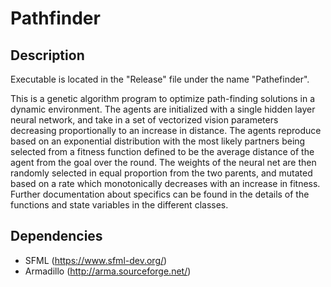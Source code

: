 # Pathfinder

## Description
Executable is located in the "Release" file under the name "Pathefinder".

This is a genetic algorithm program to optimize path-finding solutions in a dynamic environment. The agents are initialized with a single hidden layer neural network, and take in a set of vectorized vision parameters decreasing proportionally to an increase in distance. The agents reproduce based on an exponential distribution with the most likely partners being selected from a fitness function defined to be the average distance of the agent from the goal over the round. The weights of the neural net are then randomly selected in equal proportion from the two parents, and mutated based on a rate which monotonically decreases with an increase in fitness. Further documentation about specifics can be found in the details of the functions and state variables in the different classes.

## Dependencies
- SFML (https://www.sfml-dev.org/)
- Armadillo (http://arma.sourceforge.net/)
